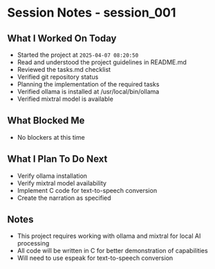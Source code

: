 # Session Notes - session_001

## What I Worked On Today

- Started the project at `2025-04-07 08:20:50`
- Read and understood the project guidelines in README.md
- Reviewed the tasks.md checklist
- Verified git repository status
- Planning the implementation of the required tasks
- Verified ollama is installed at /usr/local/bin/ollama
- Verified mixtral model is available

## What Blocked Me

- No blockers at this time

## What I Plan To Do Next

- Verify ollama installation
- Verify mixtral model availability
- Implement C code for text-to-speech conversion
- Create the narration as specified

## Notes

- This project requires working with ollama and mixtral for local AI processing
- All code will be written in C for better demonstration of capabilities
- Will need to use espeak for text-to-speech conversion
